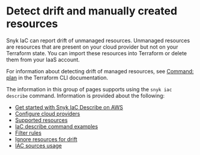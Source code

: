 # Detect drift and manually created resources

Snyk IaC can report drift of unmanaged resources. Unmanaged resources are resources that are present on your cloud provider but not on your Terraform state. You can import these resources into Terraform or delete them from your IaaS account.

For information about detecting drift of managed resources, see [Command: plan](https://developer.hashicorp.com/terraform/cli/commands/plan) in the Terraform CLI documentation.&#x20;

The information in this group of pages supports using the `snyk iac describe` command. Information is provided about the following:

* [Get started with Snyk IaC Describe on AWS](get-started-with-snyk-iac-describe-on-aws.md)
* [Configure cloud providers](configure-cloud-providers/)
* [Supported resources](supported-resources/)
* [IaC describe command examples](iac-describe-command-examples.md)
* [Filter rules](filter-rules.md)
* [Ignore resources for drift](ignore-resources-for-drift.md)
* [IAC sources usage](iac-sources-usage.md)
